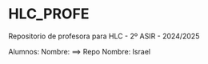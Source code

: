 # HLC_PROFE

Repositorio de profesora para HLC - 2º ASIR - 2024/2025

Alumnos:
Nombre: ==> Repo
Nombre: Israel
